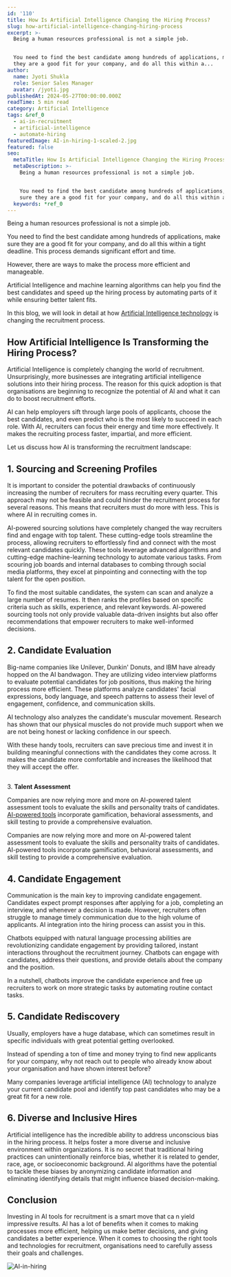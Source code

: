 ```yaml
---
id: '110'
title: How Is Artificial Intelligence Changing the Hiring Process?
slug: how-artificial-intelligence-changing-hiring-process
excerpt: >-
  Being a human resources professional is not a simple job.


  You need to find the best candidate among hundreds of applications, make sure
  they are a good fit for your company, and do all this within a...
author:
  name: Jyoti Shukla
  role: Senior Sales Manager
  avatar: /jyoti.jpg
publishedAt: 2024-05-27T00:00:00.000Z
readTime: 5 min read
category: Artificial Intelligence
tags: &ref_0
  - ai-in-recruitment
  - artificial-intelligence
  - automate-hiring
featuredImage: AI-in-hiring-1-scaled-2.jpg
featured: false
seo:
  metaTitle: How Is Artificial Intelligence Changing the Hiring Process?
  metaDescription: >-
    Being a human resources professional is not a simple job.


    You need to find the best candidate among hundreds of applications, make
    sure they are a good fit for your company, and do all this within a...
  keywords: *ref_0
---
```


Being a human resources professional is not a simple job.

You need to find the best candidate among hundreds of applications, make sure they are a good fit for your company, and do all this within a tight deadline. This process demands significant effort and time.

However, there are ways to make the process more efficient and manageable.

Artificial Intelligence and machine learning algorithms can help you find the best candidates and speed up the hiring process by automating parts of it while ensuring better talent fits. 

In this blog, we will look in detail at how [Artificial Intelligence technology](https://www.thetalentpool.ai/blogs/boost-sales-with-ai-mastering-chatbot-ecommerce-in) is changing the recruitment process.

## **How Artificial Intelligence Is Transforming the Hiring Process?**

Artificial Intelligence is completely changing the world of recruitment. Unsurprisingly, more businesses are integrating artificial intelligence solutions into their hiring process. The reason for this quick adoption is that organisations are beginning to recognize the potential of AI and what it can do to boost recruitment efforts.

AI can help employers sift through large pools of applicants, choose the best candidates, and even predict who is the most likely to succeed in each role. With AI, recruiters can focus their energy and time more effectively. It makes the recruiting process faster, impartial, and more efficient.

Let us discuss how AI is transforming the recruitment landscape:

## 1\. **Sourcing and Screening Profiles**

It is important to consider the potential drawbacks of continuously increasing the number of recruiters for mass recruiting every quarter. This approach may not be feasible and could hinder the recruitment process for several reasons. This means that recruiters must do more with less. This is where AI in recruiting comes in.

AI-powered sourcing solutions have completely changed the way recruiters find and engage with top talent. These cutting-edge tools streamline the process, allowing recruiters to effortlessly find and connect with the most relevant candidates quickly. These tools leverage advanced algorithms and cutting-edge machine-learning technology to automate various tasks. From scouring job boards and internal databases to combing through social media platforms, they excel at pinpointing and connecting with the top talent for the open position.

To find the most suitable candidates, the system can scan and analyze a large number of resumes. It then ranks the profiles based on specific criteria such as skills, experience, and relevant keywords. AI-powered sourcing tools not only provide valuable data-driven insights but also offer recommendations that empower recruiters to make well-informed decisions.

## 2\. **Candidate Evaluation**

Big-name companies like Unilever, Dunkin' Donuts, and IBM have already hopped on the AI bandwagon. They are utilizing video interview platforms to evaluate potential candidates for job positions, thus making the hiring process more efficient. These platforms analyze candidates' facial expressions, body language, and speech patterns to assess their level of engagement, confidence, and communication skills.

AI technology also analyzes the candidate's muscular movement. Research has shown that our physical muscles do not provide much support when we are not being honest or lacking confidence in our speech.

With these handy tools, recruiters can save precious time and invest it in building meaningful connections with the candidates they come across. It makes the candidate more comfortable and increases the likelihood that they will accept the offer.

##   
3\. **Talent Assessment**

Companies are now relying more and more on AI-powered talent assessment tools to evaluate the skills and personality traits of candidates. [AI-powered tools](https://www.thetalentpool.ai) incorporate gamification, behavioral assessments, and skill testing to provide a comprehensive evaluation.

Companies are now relying more and more on AI-powered talent assessment tools to evaluate the skills and personality traits of candidates. AI-powered tools incorporate gamification, behavioral assessments, and skill testing to provide a comprehensive evaluation.

## 4\. **Candidate Engagement**

Communication is the main key to improving candidate engagement. Candidates expect prompt responses after applying for a job, completing an interview, and whenever a decision is made. However, recruiters often struggle to manage timely communication due to the high volume of applicants. AI integration into the hiring process can assist you in this.

Chatbots equipped with natural language processing abilities are revolutionizing candidate engagement by providing tailored, instant interactions throughout the recruitment journey. Chatbots can engage with candidates, address their questions, and provide details about the company and the position.

In a nutshell, chatbots improve the candidate experience and free up recruiters to work on more strategic tasks by automating routine contact tasks.

## 5\. **Candidate Rediscovery**

Usually, employers have a huge database, which can sometimes result in specific individuals with great potential getting overlooked.

Instead of spending a ton of time and money trying to find new applicants for your company, why not reach out to people who already know about your organisation and have shown interest before?

Many companies leverage artificial intelligence (AI) technology to analyze your current candidate pool and identify top past candidates who may be a great fit for a new role.

## 6\. **Diverse and Inclusive Hires**

Artificial intelligence has the incredible ability to address unconscious bias in the hiring process. It helps foster a more diverse and inclusive environment within organizations. It is no secret that traditional hiring practices can unintentionally reinforce bias, whether it is related to gender, race, age, or socioeconomic background. AI algorithms have the potential to tackle these biases by anonymizing candidate information and eliminating identifying details that might influence biased decision-making.

## **Conclusion**

Investing in AI tools for recruitment is a smart move that ca n yield impressive results. AI has a lot of benefits when it comes to making processes more efficient, helping us make better decisions, and giving candidates a better experience. When it comes to choosing the right tools and technologies for recruitment, organisations need to carefully assess their goals and challenges.

![AI-in-hiring](images/AI-in-hiring-1-1024x539.jpg)
